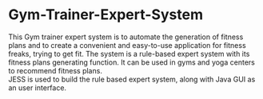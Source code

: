 # Gym-Trainer-Expert-System

This Gym trainer expert system is to automate the generation of fitness plans and to create a convenient and easy-to-use application for fitness freaks, trying to get fit. The system is a rule-based expert system with its fitness plans generating function. It can be used in gyms and yoga centers to recommend fitness plans.<br/>
JESS is used to build the rule based expert system, along with Java GUI as an user interface.

